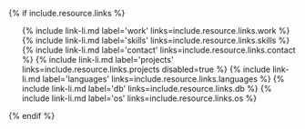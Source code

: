 {% if include.resource.links %}
<ul>
  {% include link-li.md label='work' links=include.resource.links.work %}
  {% include link-li.md label='skills' links=include.resource.links.skills %}
  {% include link-li.md label='contact' links=include.resource.links.contact %}
  {% include link-li.md label='projects' links=include.resource.links.projects disabled=true %}
  {% include link-li.md label='languages' links=include.resource.links.languages %}
  {% include link-li.md label='db' links=include.resource.links.db %}
  {% include link-li.md label='os' links=include.resource.links.os %}
</ul>
{% endif %}
